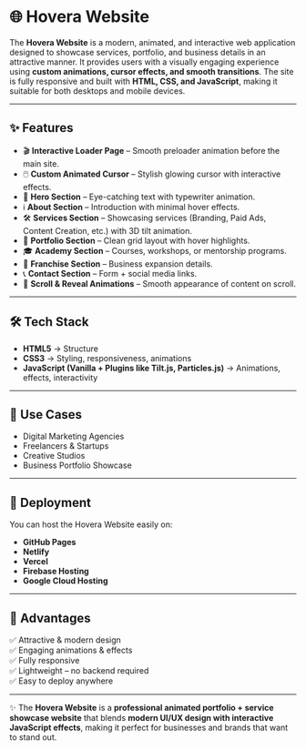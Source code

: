 # 🌐 Hovera Website

The **Hovera Website** is a modern, animated, and interactive web application designed to showcase services, portfolio, and business details in an attractive manner. It provides users with a visually engaging experience using **custom animations, cursor effects, and smooth transitions**. The site is fully responsive and built with **HTML, CSS, and JavaScript**, making it suitable for both desktops and mobile devices.  

---

## ✨ Features
- 🎬 **Interactive Loader Page** – Smooth preloader animation before the main site.  
- 🖱️ **Custom Animated Cursor** – Stylish glowing cursor with interactive effects.  
- 🎯 **Hero Section** – Eye-catching text with typewriter animation.  
- ℹ️ **About Section** – Introduction with minimal hover effects.  
- 🛠️ **Services Section** – Showcasing services (Branding, Paid Ads, Content Creation, etc.) with 3D tilt animation.  
- 📂 **Portfolio Section** – Clean grid layout with hover highlights.  
- 🎓 **Academy Section** – Courses, workshops, or mentorship programs.  
- 🏢 **Franchise Section** – Business expansion details.  
- 📞 **Contact Section** – Form + social media links.  
- 🔄 **Scroll & Reveal Animations** – Smooth appearance of content on scroll.  

---

## 🛠️ Tech Stack
- **HTML5** → Structure  
- **CSS3** → Styling, responsiveness, animations  
- **JavaScript (Vanilla + Plugins like Tilt.js, Particles.js)** → Animations, effects, interactivity  

---

## 🎯 Use Cases
- Digital Marketing Agencies  
- Freelancers & Startups  
- Creative Studios  
- Business Portfolio Showcase  

---

## 🚀 Deployment
You can host the Hovera Website easily on:  
- **GitHub Pages**  
- **Netlify**  
- **Vercel**  
- **Firebase Hosting**  
- **Google Cloud Hosting**  

---

## 📌 Advantages
✅ Attractive & modern design  
✅ Engaging animations & effects  
✅ Fully responsive  
✅ Lightweight – no backend required  
✅ Easy to deploy anywhere  

---

✨ The **Hovera Website** is a **professional animated portfolio + service showcase website** that blends **modern UI/UX design with interactive JavaScript effects**, making it perfect for businesses and brands that want to stand out.  
